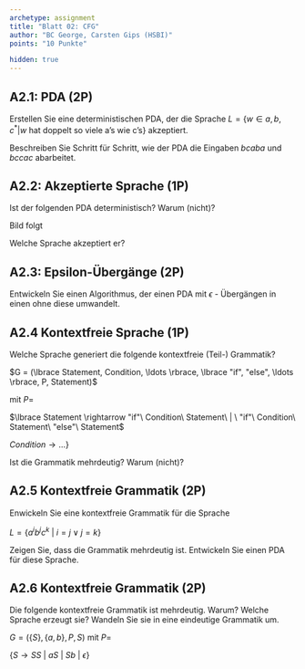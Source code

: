 ```yaml
---
archetype: assignment
title: "Blatt 02: CFG"
author: "BC George, Carsten Gips (HSBI)"
points: "10 Punkte"

hidden: true
---
```


<!--  pandoc -s -f markdown -t markdown+smart-grid_tables-multiline_tables-simple_tables --columns=94 --reference-links=true  sheet02.md  -o xxx.md  -->

## A2.1: PDA (2P)

Erstellen Sie eine deterministischen PDA, der die Sprache
$L = \lbrace w \in {a, b, c}^* | w\ \text{hat doppelt so viele a's wie c's} \rbrace$ akzeptiert.

Beschreiben Sie Schritt für Schritt, wie der PDA die Eingaben *bcaba* und *bccac* abarbeitet.


## A2.2: Akzeptierte Sprache (1P)

Ist der folgenden PDA deterministisch? Warum (nicht)?


Bild folgt

Welche Sprache akzeptiert er?


## A2.3: Epsilon-Übergänge (2P)

Entwickeln Sie einen Algorithmus, der einen PDA mit $\epsilon$ - Übergängen in einen ohne diese umwandelt.


## A2.4 Kontextfreie Sprache (1P)

Welche Sprache generiert die folgende kontextfreie (Teil-) Grammatik?

$G = (\lbrace Statement, Condition, \ldots \rbrace, \lbrace "if", "else", \ldots \rbrace, P, Statement)$

mit $P =$

$\lbrace Statement \rightarrow "if"\ Condition\ Statement\ | \ "if"\ Condition\ Statement\ "else"\ Statement$

$Condition \rightarrow \ldots\}$

Ist die Grammatik mehrdeutig? Warum (nicht)?


## A2.5 Kontextfreie Grammatik (2P)

Enwickeln Sie eine kontextfreie Grammatik für die Sprache

$L = \{a^ib^jc^k\ | \ i = j \lor j = k\}$

Zeigen Sie, dass die Grammatik mehrdeutig ist. Entwickeln Sie einen PDA für diese Sprache.


## A2.6 Kontextfreie Grammatik (2P)

Die folgende kontextfreie Grammatik ist mehrdeutig. Warum? Welche Sprache erzeugt sie? Wandeln Sie sie in eine eindeutige Grammatik um.

$G = (\{S\}, \{a, b\}, P, S)$ mit $P =$

$\{S \rightarrow SS\ | \ aS\ |\ Sb\ |\ \epsilon\}$




